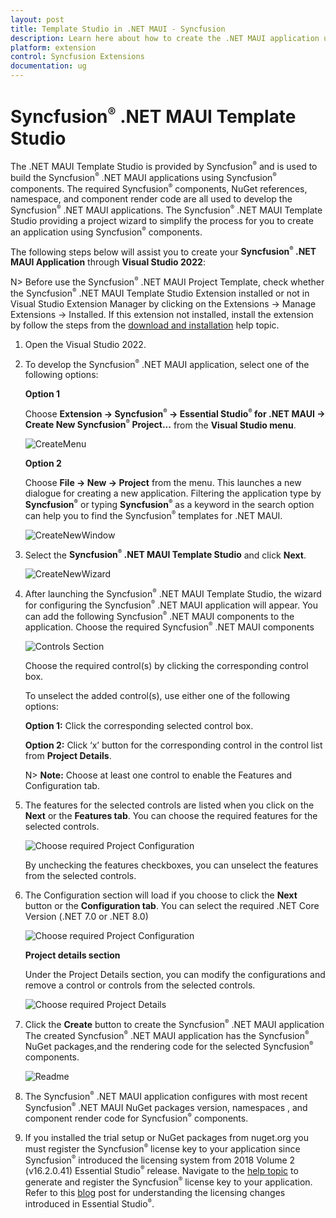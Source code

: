 ```yaml
---
layout: post
title: Template Studio in .NET MAUI - Syncfusion
description: Learn here about how to create the .NET MAUI application using Syncusion .NET MAUI Components with the help of template studio.
platform: extension
control: Syncfusion Extensions
documentation: ug
---
```


# Syncfusion<sup style="font-size:70%">&reg;</sup> .NET MAUI Template Studio

The .NET MAUI Template Studio is provided by Syncfusion<sup style="font-size:70%">&reg;</sup> and is used to build the Syncfusion<sup style="font-size:70%">&reg;</sup> .NET MAUI applications using Syncfusion<sup style="font-size:70%">&reg;</sup> components. The required Syncfusion<sup style="font-size:70%">&reg;</sup> components, NuGet references, namespace, and component render code are all used to develop the Syncfusion<sup style="font-size:70%">&reg;</sup> .NET MAUI applications. The Syncfusion<sup style="font-size:70%">&reg;</sup> .NET MAUI Template Studio providing a project wizard to simplify the process for you to create an application using Syncfusion<sup style="font-size:70%">&reg;</sup> components.

The following steps below will assist you to create your **Syncfusion<sup style="font-size:70%">&reg;</sup> .NET MAUI Application** through **Visual Studio 2022**:

N> Before use the Syncfusion<sup style="font-size:70%">&reg;</sup> .NET MAUI Project Template, check whether the Syncfusion<sup style="font-size:70%">&reg;</sup> .NET MAUI Template Studio Extension installed or not in Visual Studio Extension Manager by clicking on the Extensions -> Manage Extensions -> Installed. If this extension not installed, install the extension by follow the steps from the [download and installation](download-and-installation) help topic.

1. Open the Visual Studio 2022.

2. To develop the Syncfusion<sup style="font-size:70%">&reg;</sup> .NET MAUI application, select one of the following options:

     **Option 1**

     Choose **Extension -> Syncfusion<sup style="font-size:70%">&reg;</sup> -> Essential Studio<sup style="font-size:70%">&reg;</sup> for .NET MAUI -> Create New Syncfusion<sup style="font-size:70%">&reg;</sup> Project...** from the **Visual Studio menu**.

     ![CreateMenu](images/MenuProject.png)

     **Option 2**

     Choose **File -> New -> Project** from the menu. This launches a new dialogue for creating a new application. Filtering the application type by **Syncfusion<sup style="font-size:70%">&reg;</sup>** or typing **Syncfusion<sup style="font-size:70%">&reg;</sup>** as a keyword in the search option can help you to find the Syncfusion<sup style="font-size:70%">&reg;</sup> templates for .NET MAUI.

     ![CreateNewWindow](images/ProjectTemplates.png)

3. Select the **Syncfusion<sup style="font-size:70%">&reg;</sup> .NET MAUI Template Studio** and click **Next**.

     ![CreateNewWizard](images/SyncfusionTemplate.png)

4. After launching the Syncfusion<sup style="font-size:70%">&reg;</sup> .NET MAUI Template Studio, the wizard for configuring the Syncfusion<sup style="font-size:70%">&reg;</sup> .NET MAUI application will appear. You can add the following Syncfusion<sup style="font-size:70%">&reg;</sup> .NET MAUI components to the application. Choose the required Syncfusion<sup style="font-size:70%">&reg;</sup> .NET MAUI components 

    ![Controls Section](images/ControlsTab.png)

    Choose the required control(s) by clicking the corresponding control box.

    To unselect the added control(s), use either one of the following options:

    **Option 1:** Click the corresponding selected control box.

    **Option 2:** Click ‘x’ button for the corresponding control in the control list from **Project Details**. 

    N> **Note:** Choose at least one control to enable the Features and Configuration tab.

5. The features for the selected controls are listed when you click on the **Next** or the **Features tab**. You can choose the required features for the selected controls.

    ![Choose required Project Configuration](images/FeaturesTab.png)    

    By unchecking the features checkboxes, you can unselect the features from the selected controls.

6. The Configuration section will load if you choose to click the **Next** button or the **Configuration tab**. You can select the required .NET Core Version (.NET 7.0 or .NET 8.0)

     ![Choose required Project Configuration](images/ConfigurationsTab.png)

     **Project details section**

     Under the Project Details section, you can modify the configurations and remove a control or controls from the selected controls.

     ![Choose required Project Details](images/ProjectDetails.png)

7. Click the **Create** button to create the Syncfusion<sup style="font-size:70%">&reg;</sup> .NET MAUI application The created Syncfusion<sup style="font-size:70%">&reg;</sup> .NET MAUI application has the Syncfusion<sup style="font-size:70%">&reg;</sup> NuGet packages,and the rendering code for the selected Syncfusion<sup style="font-size:70%">&reg;</sup> components.

     ![Readme](images/MauiApplication.png)

8. The Syncfusion<sup style="font-size:70%">&reg;</sup> .NET MAUI application configures with most recent Syncfusion<sup style="font-size:70%">&reg;</sup> .NET MAUI NuGet packages version, namespaces , and component render code for Syncfusion<sup style="font-size:70%">&reg;</sup> components.

9. If you installed the trial setup or NuGet packages from nuget.org you must register the Syncfusion<sup style="font-size:70%">&reg;</sup> license key to your application since Syncfusion<sup style="font-size:70%">&reg;</sup> introduced the licensing system from 2018 Volume 2 (v16.2.0.41) Essential Studio<sup style="font-size:70%">&reg;</sup> release. Navigate to the [help topic](https://help.Syncfusion.com/common/essential-studio/licensing/license-key#how-to-generate-Syncfusion-license-key) to generate and register the Syncfusion<sup style="font-size:70%">&reg;</sup> license key to your application. Refer to this [blog](https://blog.Syncfusion.com/post/Whats-New-in-2018-Volume-2-Licensing-Changes-in-the-1620x-Version-of-Essential-Studio.aspx?_ga=2.11237684.1233358434.1587355730-230058891.1567654773) post for understanding the licensing changes introduced in Essential Studio<sup style="font-size:70%">&reg;</sup>.
